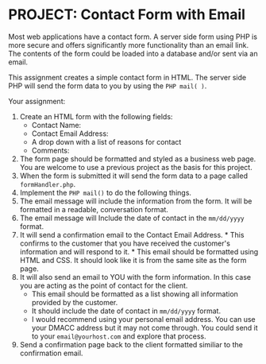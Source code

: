 # **PROJECT: Contact Form with Email**

Most web applications have a contact form. A server side form using PHP is more secure and offers significantly more functionality than an email link. The contents of the form could be loaded into a database and/or sent via an email. 

This assignment creates a simple contact form in HTML. The server side PHP will send the form data to you by using the `PHP mail( )`.  

Your assignment:
  1. Create an HTML form with the following fields:
      * Contact Name:
      * Contact Email Address:
      * A drop down with a list of reasons for contact
      * Comments:
  2. The form page should be formatted and styled as a business web page. You are welcome to use a previous project as the basis for this project.
  3. When the form is submitted it will send the form data to a page called `formHandler.php`.
  4. Implement the `PHP mail()` to do the following things.
  5. The email message will include the information from the form. It will be formatted in a readable, conversation format.
  6. The email message will Include the date of contact in the `mm/dd/yyyy` format.
  7. It will send a confirmation email to the Contact Email Address.
    * This confirms to the customer that you have received the customer's information and will respond to it.
    * This email should be formatted using HTML and CSS.  It should look like it is from the same site as the form page. 
  8. It will also send an email to YOU with the form information.  In this case you are acting as the point of contact for the client.  
     * This email should be formatted as a list showing all information provided by the customer.
     * It should include the date of contact in `mm/dd/yyyy` format.
     * I would recommend using your personal email address. You can use your DMACC address but it may not come through. You could send it to your `email@yourhost.com` and explore that process.
  9. Send a confirmation page back to the client formatted similiar to the confirmation email.



